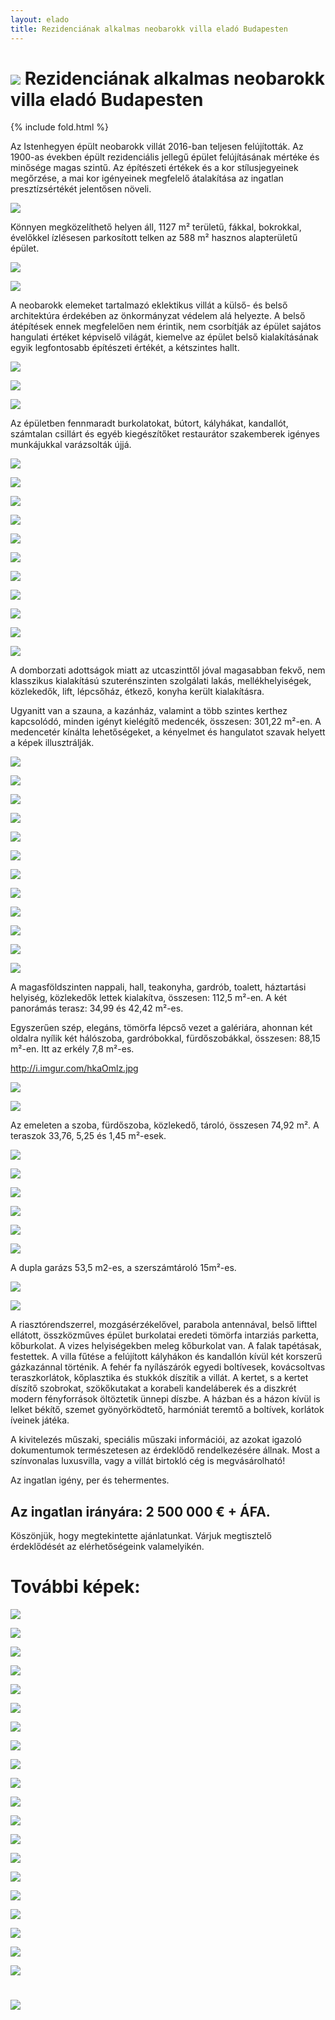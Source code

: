 ```yaml
---
layout: elado
title: Rezidenciának alkalmas neobarokk villa eladó Budapesten
---
```


# ![](http://i.imgur.com/ooCEWTg.jpg) Rezidenciának alkalmas neobarokk villa eladó Budapesten

{% include fold.html %}

Az Istenhegyen épült neobarokk villát 2016-ban teljesen felújították. Az 1900-as években épült rezidenciális jellegű épület felújításának mértéke és minősége magas szintű. Az építészeti értékek és a kor stílusjegyeinek megőrzése, a mai kor igényeinek megfelelő átalakítása az ingatlan presztízsértékét jelentősen növeli. 

![](http://i.imgur.com/YxSxBfH.jpg)

Könnyen megközelíthető helyen áll, 1127 m² területű, fákkal, bokrokkal, évelőkkel ízlésesen parkosított telken az 588 m² hasznos alapterületű épület.

![](http://i.imgur.com/Yumyj82.jpg)

![](http://i.imgur.com/iggyG77.jpg)

A neobarokk elemeket tartalmazó eklektikus villát a külső- és belső architektúra érdekében az önkormányzat védelem alá helyezte. A belső átépítések ennek megfelelően nem érintik, nem csorbítják az épület sajátos hangulati értéket képviselő világát, kiemelve az épület belső kialakításának egyik legfontosabb építészeti értékét, a kétszintes hallt.

![](http://i.imgur.com/ZAGFzTt.jpg)

![](http://i.imgur.com/Mp4m79S.jpg)

![](http://i.imgur.com/lU4cgeK.jpg)

Az épületben fennmaradt burkolatokat, bútort, kályhákat, kandallót, számtalan csillárt és egyéb kiegészítőket restaurátor szakemberek igényes munkájukkal varázsolták újjá.

![](http://i.imgur.com/RImDONG.jpg)

![](http://i.imgur.com/OnjgvOG.jpg)

![](http://i.imgur.com/VRm7gCJ.jpg)

![](http://i.imgur.com/Ocx07wK.jpg)

![](http://i.imgur.com/76aOCgX.jpg)

![](http://i.imgur.com/9EYNCDm.jpg)

![](http://i.imgur.com/pWR4gQj.jpg)

![](http://i.imgur.com/MzOslRw.jpg)

![](http://i.imgur.com/UfbWqim.jpg)

![](http://i.imgur.com/75f57MW.jpg)

![](http://i.imgur.com/jscXAcd.jpg)

A domborzati adottságok miatt az utcaszinttől jóval magasabban fekvő, nem klasszikus kialakítású szuterénszinten szolgálati lakás, mellékhelyiségek, közlekedők, lift, lépcsőház, étkező, konyha került kialakításra.

Ugyanitt van a szauna, a kazánház, valamint a több szintes kerthez kapcsolódó, minden igényt kielégítő medencék, összesen: 301,22 m²-en. A medencetér kínálta lehetőségeket, a kényelmet és hangulatot szavak helyett a képek illusztrálják.

![](http://i.imgur.com/vblI4cU.jpg)

![](http://i.imgur.com/5josbwU.jpg)

![](http://i.imgur.com/MWws77T.jpg)

![](http://i.imgur.com/UvKyklG.jpg)

![](http://i.imgur.com/g5l3ds0.jpg)

![](http://i.imgur.com/tNylXwM.jpg)

![](http://i.imgur.com/mYHRJ6A.jpg)

![](http://i.imgur.com/GOevwDr.jpg)

![](http://i.imgur.com/gv4qbuf.jpg)

![](http://i.imgur.com/ThnXhoF.jpg)

![](http://i.imgur.com/tg1MhkJ.jpg)

![](http://i.imgur.com/CmvtcCT.jpg)

A magasföldszinten nappali, hall, teakonyha, gardrób, toalett, háztartási helyiség, közlekedők lettek kialakítva, összesen: 112,5 m²-en. A két panorámás terasz: 34,99 és 42,42 m²-es.

Egyszerűen szép, elegáns, tömörfa lépcső vezet a galériára, ahonnan két oldalra nyílik két hálószoba, gardróbokkal, fürdőszobákkal, összesen: 88,15 m²-en. Itt az erkély 7,8 m²-es.

http://i.imgur.com/hkaOmlz.jpg

![](http://i.imgur.com/SpSZ4kv.jpg)

![](http://i.imgur.com/sAtQAPW.jpg)

Az emeleten a szoba, fürdőszoba, közlekedő, tároló, összesen 74,92 m². A teraszok 33,76, 5,25 és 1,45 m²-esek.

![](http://i.imgur.com/s8hTUbV.jpg)

![](http://i.imgur.com/Dxma0da.jpg)

![](http://i.imgur.com/jHtPowf.jpg)

![](http://i.imgur.com/pjmd8mf.jpg)

![](http://i.imgur.com/4gGqbRX.jpg)

![](http://i.imgur.com/kpHSPTy.jpg)

A dupla garázs 53,5 m2-es, a szerszámtároló 15m²-es.

![](http://i.imgur.com/ThUhO4A.jpg)

![](http://i.imgur.com/mYR9Z6q.jpg)

A riasztórendszerrel, mozgásérzékelővel, parabola antennával, belső lifttel ellátott, összközműves épület burkolatai eredeti tömörfa intarziás parketta, kőburkolat. A vizes helyiségekben meleg kőburkolat van. A falak tapétásak, festettek. A villa fűtése a felújított kályhákon és kandallón kívül két korszerű gázkazánnal történik. A fehér fa nyílászárók egyedi boltívesek, kovácsoltvas teraszkorlátok, kőplasztika és stukkók díszítik a villát. A kertet, s a kertet díszítő szobrokat, szökőkutakat a korabeli kandeláberek és a diszkrét modern fényforrások öltöztetik ünnepi díszbe. A házban és a házon kívül  is lelket békítő, szemet gyönyörködtető, harmóniát teremtő a boltívek, korlátok íveinek játéka.

A kivitelezés műszaki, speciális műszaki információi, az azokat igazoló dokumentumok természetesen az érdeklődő rendelkezésére állnak.
Most a színvonalas luxusvilla, vagy a villát birtokló cég is megvásárolható!

Az ingatlan igény, per és tehermentes. 

## Az ingatlan irányára: 2 500 000 € + ÁFA.

Köszönjük, hogy megtekintette ajánlatunkat. 
Várjuk megtisztelő érdeklődését az elérhetőségeink valamelyikén.


# További képek:

![](http://i.imgur.com/ih6QViv.jpg)

![](http://i.imgur.com/Y87CffR.jpg)

![](http://i.imgur.com/oyHN9v4.jpg)

![](http://i.imgur.com/2cfJoL4.jpg)

![](http://i.imgur.com/xy81Tyw.jpg)

![](http://i.imgur.com/ZWrpTB1.jpg)

![](http://i.imgur.com/KXGQKyu.jpg)

![](http://i.imgur.com/V2LMCmg.jpg)

![](http://i.imgur.com/s58bjtr.jpg)

![](http://i.imgur.com/xDNfkX3.jpg)

![](http://i.imgur.com/SBAdvZM.jpg)

![](http://i.imgur.com/64nJMfj.jpg)

![](http://i.imgur.com/22CFA0J.jpg)

![](http://i.imgur.com/56R2lHh.jpg)

![](http://i.imgur.com/gL1ndmW.jpg)

![](http://i.imgur.com/O6ok9Yv.jpg)

![](http://i.imgur.com/5bnfZxY.jpg)

![](http://i.imgur.com/gVyS3mS.jpg)

![](http://i.imgur.com/Yumyj82.jpg)

![](http://i.imgur.com/mqU9P5h.jpg)

# ![](http://i.imgur.com/ooCEWTg.jpg)
